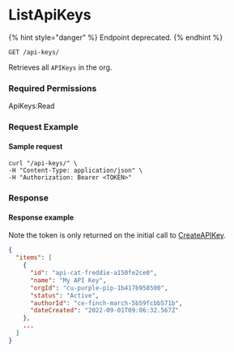 # ListApiKeys

{% hint style="danger" %}
Endpoint deprecated.
{% endhint %}

`GET /api-keys/`

Retrieves all `APIKeys` in the org.

### Required Permissions

ApiKeys:Read

### Request Example <a href="#request-example.1" id="request-example.1"></a>

#### Sample request <a href="#sample-request" id="sample-request"></a>

```shell
curl "/api-keys/" \
-H "Content-Type: application/json" \
-H "Authorization: Bearer <TOKEN>"
```

### Response <a href="#response" id="response"></a>

#### Response example <a href="#response-example" id="response-example"></a>

Note the token is only returned on the initial call to [CreateAPIKey](CreateApiKey.md).&#x20;

```json
{
  "items": [
    {
      "id": "api-cat-freddie-a150fe2ce0",
      "name": "My API Key",
      "orgId": "cu-purple-pip-1b417b958500",
      "status": "Active",
      "authorId": "ce-finch-march-5b59fcbb571b",
      "dateCreated": "2022-09-01T09:06:32.567Z"
    },
    ...
  ]
}
```
